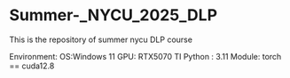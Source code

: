 # Summer-_NYCU_2025_DLP
This is the repository of summer nycu DLP course

Environment:
    OS:Windows 11
    GPU: RTX5070 TI
    Python : 3.11
    Module:
        torch == cuda12.8